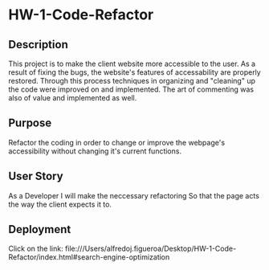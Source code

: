 # HW-1-Code-Refactor

## Description

This project is to make the client website more accessible to the user. As a result of fixing the bugs, the website's features of accessability are properly restored. Through this process techniques in organizing and "cleaning" up the code were improved on and implemented. The art of commenting was also of value and implemented as well.

## Purpose

Refactor the coding in order to change or improve the webpage's accessibility without changing it's current functions.

## User Story

As a Developer
I will make the neccessary refactoring
So that the page acts the way the client expects it to.

## Deployment

Click on the link: file:///Users/alfredoj.figueroa/Desktop/HW-1-Code-Refactor/index.html#search-engine-optimization